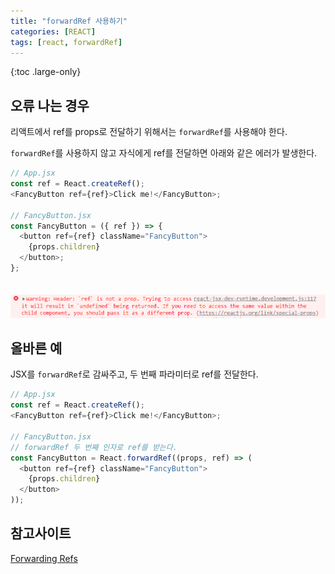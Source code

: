 ```yaml
---
title: "forwardRef 사용하기"
categories: [REACT]
tags: [react, forwardRef]
---
```


{:toc .large-only}

## 오류 나는 경우

리액트에서 ref를 props로 전달하기 위해서는 `forwardRef`를 사용해야 한다.

`forwardRef`를 사용하지 않고 자식에게 ref를 전달하면 아래와 같은 에러가 발생한다.

```js
// App.jsx
const ref = React.createRef();
<FancyButton ref={ref}>Click me!</FancyButton>;

// FancyButton.jsx
const FancyButton = ({ ref }) => {
  <button ref={ref} className="FancyButton">
    {props.children}
  </button>;
};
```

<img src="/assets/img/blog/2022-08-01-forwardRef_01.png" style="margin-top:20px;">

## 올바른 예

JSX를 `forwardRef`로 감싸주고, 두 번째 파라미터로 ref를 전달한다.

```js
// App.jsx
const ref = React.createRef();
<FancyButton ref={ref}>Click me!</FancyButton>;

// FancyButton.jsx
// forwardRef 두 번째 인자로 ref를 받는다.
const FancyButton = React.forwardRef((props, ref) => (
  <button ref={ref} className="FancyButton">
    {props.children}
  </button>
));
```

## 참고사이트

[Forwarding Refs](https://ko.reactjs.org/docs/forwarding-refs.html)
